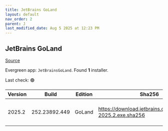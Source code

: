```yaml
---
title: JetBrains GoLand
layout: default
nav_order: 2
parent: J
last_modified_date: Aug 5 2025 at 12:23 PM
---
```


## JetBrains GoLand

[Source](https://www.jetbrains.com/dataspell)

Evergreen app: `JetBrainsGoLand`. Found **1** installer.

Last check: 🟢

| Version | Build         | Edition | Sha256                                                     | Date     | Size      | Type | URI                                                                                                        |
| ------- | ------------- | ------- | ---------------------------------------------------------- | -------- | --------- | ---- | ---------------------------------------------------------------------------------------------------------- |
| 2025.2  | 252.23892.449 | GoLand  | https://download.jetbrains.com/go/goland-2025.2.exe.sha256 | 5/8/2025 | 977771616 | exe  | [https://download.jetbrains.com/go/goland-2025.2.exe](https://download.jetbrains.com/go/goland-2025.2.exe) |
